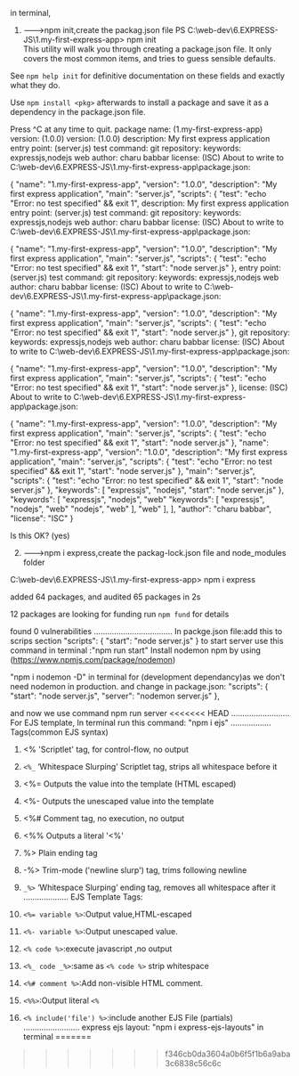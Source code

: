 in terminal,

1. --->npm init,create the packag.json file
   PS C:\web-dev\6.EXPRESS-JS\1.my-first-express-app> npm init  
   This utility will walk you through creating a package.json file.
   It only covers the most common items, and tries to guess sensible defaults.

See `npm help init` for definitive documentation on these fields
and exactly what they do.

Use `npm install <pkg>` afterwards to install a package and
save it as a dependency in the package.json file.

Press ^C at any time to quit.
package name: (1.my-first-express-app)
version: (1.0.0)
version: (1.0.0)
description: My first express application
entry point: (server.js)
test command:
git repository:
keywords: expressjs,nodejs web
author: charu babbar
license: (ISC)
About to write to C:\web-dev\6.EXPRESS-JS\1.my-first-express-app\package.json:

{
"name": "1.my-first-express-app",
"version": "1.0.0",
"description": "My first express application",
"main": "server.js",
"scripts": {
"test": "echo \"Error: no test specified\" && exit 1",
description: My first express application
entry point: (server.js)
test command:
git repository:
keywords: expressjs,nodejs web
author: charu babbar
license: (ISC)
About to write to C:\web-dev\6.EXPRESS-JS\1.my-first-express-app\package.json:

{
"name": "1.my-first-express-app",
"version": "1.0.0",
"description": "My first express application",
"main": "server.js",
"scripts": {
"test": "echo \"Error: no test specified\" && exit 1",
"start": "node server.js"
},
entry point: (server.js)
test command:
git repository:
keywords: expressjs,nodejs web
author: charu babbar
license: (ISC)
About to write to C:\web-dev\6.EXPRESS-JS\1.my-first-express-app\package.json:

{
"name": "1.my-first-express-app",
"version": "1.0.0",
"description": "My first express application",
"main": "server.js",
"scripts": {
"test": "echo \"Error: no test specified\" && exit 1",
"start": "node server.js"
},
git repository:
keywords: expressjs,nodejs web
author: charu babbar
license: (ISC)
About to write to C:\web-dev\6.EXPRESS-JS\1.my-first-express-app\package.json:

{
"name": "1.my-first-express-app",
"version": "1.0.0",
"description": "My first express application",
"main": "server.js",
"scripts": {
"test": "echo \"Error: no test specified\" && exit 1",
"start": "node server.js"
},
license: (ISC)
About to write to C:\web-dev\6.EXPRESS-JS\1.my-first-express-app\package.json:

{
"name": "1.my-first-express-app",
"version": "1.0.0",
"description": "My first express application",
"main": "server.js",
"scripts": {
"test": "echo \"Error: no test specified\" && exit 1",
"start": "node server.js"
},
"name": "1.my-first-express-app",
"version": "1.0.0",
"description": "My first express application",
"main": "server.js",
"scripts": {
"test": "echo \"Error: no test specified\" && exit 1",
"start": "node server.js"
},
"main": "server.js",
"scripts": {
"test": "echo \"Error: no test specified\" && exit 1",
"start": "node server.js"
},
"keywords": [
"expressjs",
"nodejs",
"start": "node server.js"
},
"keywords": [
"expressjs",
"nodejs",
"web"
"keywords": [
"expressjs",
"nodejs",
"web"
"nodejs",
"web"
],
"web"
],
],
"author": "charu babbar",
"license": "ISC"
}

Is this OK? (yes)

2.  --->npm i express,create the packag-lock.json file and node_modules folder

C:\web-dev\6.EXPRESS-JS\1.my-first-express-app> npm i express

added 64 packages, and audited 65 packages in 2s

12 packages are looking for funding
run `npm fund` for details

found 0 vulnerabilities
...................................
In packge.json file:add this to scrips section
"scripts": {
"start": "node server.js"
}
to start server use this command in terminal :"npm run start"
Install nodemon npm by using (https://www.npmjs.com/package/nodemon)

"npm i nodemon -D" in terminal for (development dependancy)as we don't need nodemon in production.
and change in package.json:
"scripts": {
"start": "node server.js",
"server": "nodemon server.js"
},

and now we use command npm run server
<<<<<<< HEAD
..........................
For EJS template, In terminal run this command:
"npm i ejs"
..................
Tags(common EJS syntax)

1. <% 'Scriptlet' tag, for control-flow, no output

2. `<%_` ‘Whitespace Slurping’ Scriptlet tag, strips all whitespace before it

3. <%= Outputs the value into the template (HTML escaped)

4. <%- Outputs the unescaped value into the template

5. <%# Comment tag, no execution, no output

6. <%% Outputs a literal '<%'

7. %> Plain ending tag

8. -%> Trim-mode ('newline slurp') tag, trims following newline

9. `_%>` ‘Whitespace Slurping’ ending tag, removes all whitespace after it
   ....................
   EJS Template Tags:
10. `<%= variable %>`:Output value,HTML-escaped
11. `<%- variable %>`:Output unescaped value.
12. `<% code %>`:execute javascript ,no output
13. `<%_ code _%>`:same as `<% code %>` strip whitespace
14. `<%# comment %>`:Add non-visible HTML comment.
15. `<%%>`:Output literal `<%`
16. `<% include('file') %>`:include another EJS File (partials)
    .........................
    express ejs layout:
    "npm i express-ejs-layouts" in terminal
=======
>>>>>>> f346cb0da3604a0b6f5f1b6a9aba3c6838c56c6c
